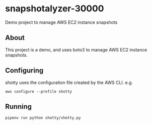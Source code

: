 # snapshotalyzer-30000
Demo project to manage AWS EC2 instance snapshots

## About

This project is a demo, and uses boto3 to manage AWS EC2 instance snapshots.

## Configuring

shotty uses the configuration file created by the AWS CLI.
e.g.

`aws configure --profile shotty`

## Running

`pipenv run python shotty/shotty.py`
